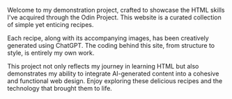 Welcome to my demonstration project, crafted to showcase the HTML skills I've acquired through the Odin Project. This website is a curated collection of simple yet enticing recipes.

Each recipe, along with its accompanying images, has been creatively generated using ChatGPT. The coding behind this site, from structure to style, is entirely my own work.

This project not only reflects my journey in learning HTML but also demonstrates my ability to integrate AI-generated content into a cohesive and functional web design. Enjoy exploring these delicious recipes and the technology that brought them to life.
